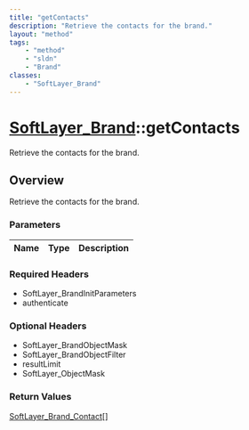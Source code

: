 ```yaml
---
title: "getContacts"
description: "Retrieve the contacts for the brand."
layout: "method"
tags:
    - "method"
    - "sldn"
    - "Brand"
classes:
    - "SoftLayer_Brand"
---
```

# [SoftLayer_Brand](/reference/services/SoftLayer_Brand)::getContacts

Retrieve the contacts for the brand.


## Overview 
Retrieve the contacts for the brand.

### Parameters 
|Name | Type | Description |
| --- | --- | --- |


### Required Headers
* SoftLayer_BrandInitParameters
* authenticate

### Optional Headers
* SoftLayer_BrandObjectMask
* SoftLayer_BrandObjectFilter
* resultLimit
* SoftLayer_ObjectMask

### Return Values
<a href='/reference/datatypes/SoftLayer_Brand_Contact'>SoftLayer_Brand_Contact[] </a>

